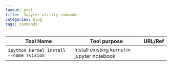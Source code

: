 ```yaml
---
layout: post
title:  Jupyter utility commands
categories: blog
tags: commands
---
```


| Tool Name | Tool purpose | URL/Ref
| ---------- | ---------- | ---------|
| `ipython kernel install --name Yvision` | Install existing kernel in jupyter notebook |

